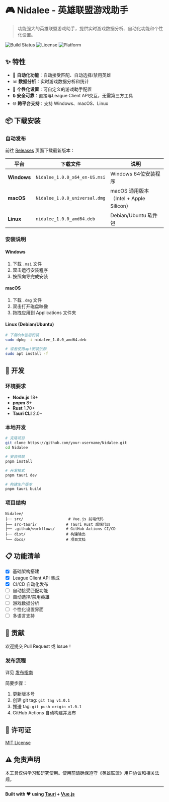 # 🎮 Nidalee - 英雄联盟游戏助手

> 功能强大的英雄联盟游戏助手，提供实时游戏数据分析、自动化功能和个性化设置。

![Build Status](https://github.com/your-username/Nidalee/workflows/Release/badge.svg)
![License](https://img.shields.io/badge/license-MIT-blue.svg)
![Platform](https://img.shields.io/badge/platform-Windows%20%7C%20macOS%20%7C%20Linux-lightgrey.svg)

## ✨ 特性

- 🤖 **自动化功能**：自动接受匹配、自动选择/禁用英雄
- 📊 **数据分析**：实时游戏数据分析和统计
- 🎯 **个性化设置**：可自定义的游戏助手配置
- 🔒 **安全可靠**：直接与League Client API交互，无需第三方工具
- 🌐 **跨平台支持**：支持 Windows、macOS、Linux

## 📦 下载安装

### 自动发布

前往 [Releases](../../releases) 页面下载最新版本：

| 平台 | 下载文件 | 说明 |
|------|----------|------|
| **Windows** | `Nidalee_1.0.0_x64_en-US.msi` | Windows 64位安装程序 |
| **macOS** | `Nidalee_1.0.0_universal.dmg` | macOS 通用版本（Intel + Apple Silicon） |
| **Linux** | `nidalee_1.0.0_amd64.deb` | Debian/Ubuntu 软件包 |

### 安装说明

#### Windows
1. 下载 `.msi` 文件
2. 双击运行安装程序
3. 按照向导完成安装

#### macOS
1. 下载 `.dmg` 文件
2. 双击打开磁盘映像
3. 拖拽应用到 Applications 文件夹

#### Linux (Debian/Ubuntu)
```bash
# 下载deb包后安装
sudo dpkg -i nidalee_1.0.0_amd64.deb

# 或者使用apt安装依赖
sudo apt install -f
```

## 🚀 开发

### 环境要求

- **Node.js** 18+ 
- **pnpm** 8+
- **Rust** 1.70+
- **Tauri CLI** 2.0+

### 本地开发

```bash
# 克隆项目
git clone https://github.com/your-username/Nidalee.git
cd Nidalee

# 安装依赖
pnpm install

# 开发模式
pnpm tauri dev

# 构建生产版本
pnpm tauri build
```

### 项目结构

```
Nidalee/
├── src/                    # Vue.js 前端代码
├── src-tauri/             # Tauri Rust 后端代码
├── .github/workflows/     # GitHub Actions CI/CD
├── dist/                  # 构建输出
└── docs/                  # 项目文档
```

## 📋 功能清单

- [x] 基础架构搭建
- [x] League Client API 集成
- [x] CI/CD 自动化发布
- [ ] 自动接受匹配功能
- [ ] 自动选择/禁用英雄
- [ ] 游戏数据分析
- [ ] 个性化设置界面
- [ ] 多语言支持

## 🤝 贡献

欢迎提交 Pull Request 或 Issue！

### 发布流程

详见 [发布指南](RELEASE.md)

简要步骤：
1. 更新版本号
2. 创建 git tag: `git tag v1.0.1`
3. 推送 tag: `git push origin v1.0.1`
4. GitHub Actions 自动构建并发布

## 📄 许可证

[MIT License](LICENSE)

## ⚠️ 免责声明

本工具仅供学习和研究使用。使用前请确保遵守《英雄联盟》用户协议和相关法规。

---

**Built with ❤️ using [Tauri](https://tauri.app/) + [Vue.js](https://vuejs.org/)**
